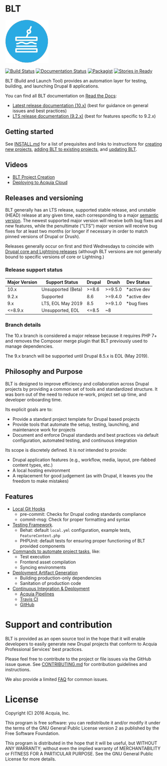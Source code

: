 # BLT

![BLT logo of stylized sandwich](https://github.com/acquia/blt/raw/10.x/blt-logo.png)

[![Build Status](https://travis-ci.com/acquia/blt.svg?branch=10.x)](https://travis-ci.com/acquia/blt) [![Documentation Status](https://readthedocs.org/projects/blt/badge/?version=10.x)](http://blt.readthedocs.io/en/10.x/?badge=10.x) [![Packagist](https://img.shields.io/packagist/v/acquia/blt.svg)](https://packagist.org/packages/acquia/blt) [![Stories in Ready](https://badge.waffle.io/acquia/blt.png?label=ready&title=Ready)](http://waffle.io/acquia/blt)

BLT (Build and Launch Tool) provides an automation layer for testing, building, and launching Drupal 8 applications.

You can find all BLT documentation on [Read the Docs](http://blt.readthedocs.io):

* [Latest release documentation (10.x)](http://blt.readthedocs.io/en/latest/) (best for guidance on general issues and best practices)
* [LTS release documentation (9.2.x)](http://blt.readthedocs.io/en/stable/) (best for features specific to 9.2.x)

## Getting started

See [INSTALL.md](INSTALL.md) for a list of prequisites and links to instructions for [creating new projects](creating-new-project.md), [adding BLT to existing projects](adding-to-project.md), and [updating BLT](updating-blt.md).

## Videos

* [BLT Project Creation](https://www.youtube.com/watch?v=KBwS0fsmXRs)
* [Deploying to Acquia Cloud](https://www.youtube.com/watch?v=jjnPMvZ2x-c)

## Releases and versioning

BLT generally has an LTS release, supported stable release, and unstable (HEAD) release at any given time, each corresponding to a major [semantic version](https://semver.org/). The newest supported major version will receive both bug fixes and new features, while the penultimate ("LTS") major version will receive bug fixes for at least two months (or longer if necessary in order to match pinned versions of Drupal or Drush).

Releases generally occur on first and third Wednesdays to coincide with [Drupal core and Lightning releases](https://www.drupal.org/core/release-cycle-overview) (although BLT versions are not generally bound to specific versions of core or Lightning.)

### Release support status

| Major Version | Support Status              | Drupal | Drush          | Dev Status   |
|---------------|-----------------------------|--------|----------------|--------------|
| 10.x          | Unsupported (Beta)          | >=8.6  | >=9.5.0        | \*active dev |
| 9.2.x         | Supported                   | 8.6    | >=9.4.0        | \*active dev |
| 9.x           | LTS, EOL May 2019           | 8.5    | >=9.1.0        | \*bug fixes  |
| <=8.9.x       | Unsupported, EOL            | <=8.5  | ~8             |              |

### Branch details

The 10.x branch is considered a major release because it requires PHP 7+ and removes the Composer merge plugin that BLT previously used to manage dependencies.

The 9.x branch will be supported until Drupal 8.5.x is EOL (May 2019).

## Philosophy and Purpose

BLT is designed to improve efficiency and collaboration across Drupal projects by providing a common set of tools and standardized structure. It was born out of the need to reduce re-work, project set up time, and developer onboarding time.

Its explicit goals are to:

* Provide a standard project template for Drupal based projects
* Provide tools that automate the setup, testing, launching, and maintenance work for projects
* Document and enforce Drupal standards and best practices via default configuration, automated testing, and continuous integration

Its scope is discretely defined. It is *not* intended to provide:

* Drupal application features (e.g., workflow, media, layout, pre-fabbed content types, etc.)
* A local hosting environment
* A replacement for good judgement (as with Drupal, it leaves you the freedom to make mistakes)

## Features

* [Local Git Hooks](https://github.com/acquia/blt/tree/9.x/scripts/git-hooks)
    * pre-commit: Checks for Drupal coding standards compliance
    * commit-msg: Check for proper formatting and syntax
* [Testing Framework](https://github.com/acquia/blt/tree/9.x/template/tests).
    * Behat: default `local.yml` configuration, example tests, `FeatureContext.php`
    * PHPUnit: default tests for ensuring proper functioning of BLT provided components
* [Commands to automate project tasks](project-tasks.md), like:
    * Test execution
    * Frontend asset compilation
    * Syncing environments
* [Deployment Artifact Generation](deploy.md)
    * Building production-only dependencies
    * Sanitation of production code
* [Continuous Integration & Deployment](ci.md)
    * [Acquia Pipelines](https://dev.acquia.com/request-invite-acquia-pipelines)
    * [Travis CI](https://travis-ci.com)
    * [GitHub](https://github.com)

# Support and contribution

BLT is provided as an open source tool in the hope that it will enable developers to easily generate new Drupal projects that conform to Acquia Professional Services' best practices.

Please feel free to contribute to the project or file issues via the GitHub issue queue. See [CONTRIBUTING.md](CONTRIBUTING.md) for contribution guidelines and instructions.

We also provide a limited [FAQ](FAQ.md) for common issues.

# License

Copyright (C) 2016 Acquia, Inc.

This program is free software: you can redistribute it and/or modify it under the terms of the GNU General Public License version 2 as published by the Free Software Foundation.

This program is distributed in the hope that it will be useful, but WITHOUT ANY WARRANTY; without even the implied warranty of MERCHANTABILITY or FITNESS FOR A PARTICULAR PURPOSE.  See the GNU General Public License for more details.
